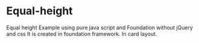 # Equal-height
Equal height Example using pure java script and Foundation without jQuery and css
It is created in foundation framework. In card layout.
